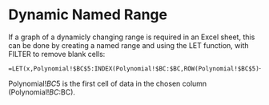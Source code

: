 # Dynamic Named Range

If a graph of a dynamicly changing range is required in an Excel sheet, this can be done by creating a named range and using the LET function, with FILTER to remove blank cells:
```
=LET(x,Polynomial!$BC$5:INDEX(Polynomial!$BC:$BC,ROW(Polynomial!$BC$5)+200),FILTER(x,x<>""))
```
Polynomial!$BC$5 is the first cell of data in the chosen column (Polynomial!$BC:$BC).
